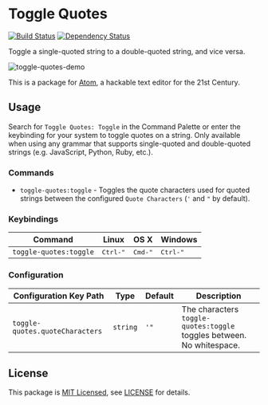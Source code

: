 # Toggle Quotes

[![Build Status](https://travis-ci.org/atom/toggle-quotes.svg?branch=master)](https://travis-ci.org/atom/toggle-quotes)
[![Dependency Status](https://david-dm.org/atom/toggle-quotes.svg)](https://david-dm.org/atom/toggle-quotes)

Toggle a single-quoted string to a double-quoted string, and vice
versa.

![toggle-quotes-demo](https://f.cloud.github.com/assets/2988/1764634/c1098d1e-6729-11e3-88f4-73cc336c0173.gif)

This is a package for [Atom](https://atom.io), a hackable text editor for the 21st Century.

## Usage

Search for `Toggle Quotes: Toggle` in the Command Palette or enter the keybinding for your system to toggle quotes on a string. Only available when using any grammar that supports single-quoted and double-quoted strings (e.g. JavaScript, Python, Ruby, etc.).

### Commands

- `toggle-quotes:toggle` - Toggles the quote characters used for quoted strings between the configured `Quote Characters` (`'` and `"` by default).

### Keybindings

Command            | Linux  | OS X  | Windows
-------------------|--------|-------|----------
`toggle-quotes:toggle` | <kbd>Ctrl-"</kbd> | <kbd>Cmd-"</kbd> | <kbd>Ctrl-"</kbd>

### Configuration

Configuration Key Path      | Type | Default | Description
----------------------------|------|---------|------------
`toggle-quotes.quoteCharacters` | `string` | `'"` | The characters `toggle-quotes:toggle` toggles between. No whitespace.

## License

This package is [MIT Licensed](http://opensource.org/licenses/MIT), see [LICENSE](https://github.com/atom/toggle-quotes/blob/master/LICENSE.md) for details.
